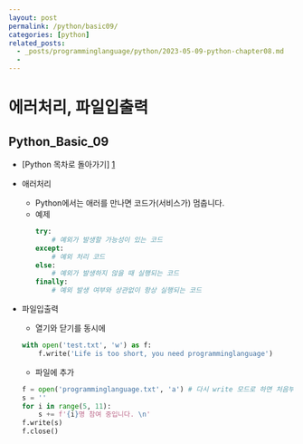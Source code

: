 ```yaml
---
layout: post
permalink: /python/basic09/
categories: [python]
related_posts:
  - _posts/programminglanguage/python/2023-05-09-python-chapter08.md
  - 
---
```


# 에러처리, 파일입출력
## Python_Basic_09

- [Python 목차로 돌아가기] [1]

[1]: https://aminsc.github.io/python/


* 애러처리
    * Python에서는 애러를 만나면 코드가(서비스가) 멈춥니다.
    * 예제
        ```python
        try:
            # 예외가 발생할 가능성이 있는 코드
        except:
            # 예외 처리 코드
        else:
            # 예외가 발생하지 않을 때 실행되는 코드
        finally:
            # 예외 발생 여부와 상관없이 항상 실행되는 코드
        ```
* 파일입출력
    * 열기와 닫기를 동시에
    ```python
    with open('test.txt', 'w') as f:
	    f.write('Life is too short, you need programminglanguage')
    ```
    
    * 파일에 추가
    ```python
    f = open('programminglanguage.txt', 'a') # 다시 write 모드로 하면 처음부터 덮어 씁니다.
    s = ''
    for i in range(5, 11):
        s += f'{i}명 참여 중입니다. \n'
    f.write(s)
    f.close()
    ```